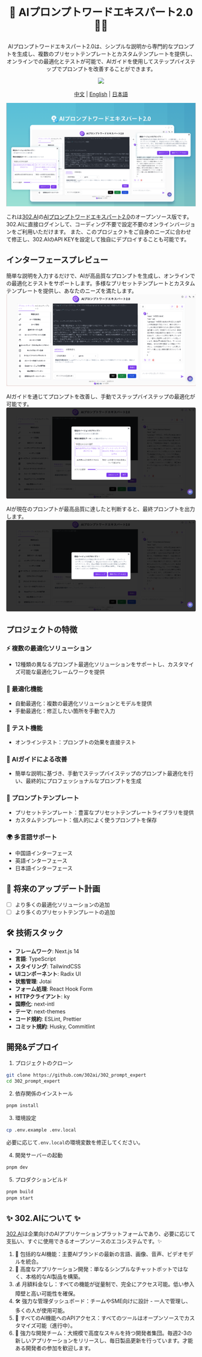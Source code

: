 # <p align="center">🤖 AIプロンプトワードエキスパート2.0 🚀✨</p>

<p align="center">AIプロンプトワードエキスパート2.0は、シンプルな説明から専門的なプロンプトを生成し、複数のプリセットテンプレートとカスタムテンプレートを提供し、オンラインでの最適化とテストが可能で、AIガイドを使用してステップバイステップでプロンプトを改善することができます。</p>

<p align="center"><a href="https://302.ai/product/detail/60" target="blank"><img src="https://file.302.ai/gpt/imgs/github/20250102/72a57c4263944b73bf521830878ae39a.png" /></a></p >

<p align="center"><a href="README_zh.md">中文</a> | <a href="README.md">English</a> | <a href="README_ja.md">日本語</a></p>

![インターフェースプレビュー](docs/302_AI_Prompt_Expert_2.0_jp.png)

これは[302.AI](https://302.ai/ja/)の[AIプロンプトワードエキスパート2.0](https://302.ai/product/detail/60)のオープンソース版です。
302.AIに直接ログインして、コーディング不要で設定不要のオンラインバージョンをご利用いただけます。
また、このプロジェクトをご自身のニーズに合わせて修正し、302.AIのAPI KEYを設定して独自にデプロイすることも可能です。

## インターフェースプレビュー
簡単な説明を入力するだけで、AIが高品質なプロンプトを生成し、オンラインでの最適化とテストをサポートします。多様なプリセットテンプレートとカスタムテンプレートを提供し、あなたのニーズを満たします。
![インターフェースプレビュー](docs/302_AI_Prompt_Expert_2.0_jp_screenshot_01.png)      

AIガイドを通じてプロンプトを改善し、手動でステップバイステップの最適化が可能です。
![インターフェースプレビュー](docs/302_AI_Prompt_Expert_2.0_jp_screenshot_02.png)        

AIが現在のプロンプトが最高品質に達したと判断すると、最終プロンプトを出力します。
![インターフェースプレビュー](docs/302_AI_Prompt_Expert_2.0_jp_screenshot_03.png)

## プロジェクトの特徴
### ⚡ 複数の最適化ソリューション
- 12種類の異なるプロンプト最適化ソリューションをサポートし、カスタマイズ可能な最適化フレームワークを提供
### 🔄 最適化機能
- 自動最適化：複数の最適化ソリューションとモデルを提供
- 手動最適化：修正したい箇所を手動で入力
### 🧪 テスト機能
- オンラインテスト：プロンプトの効果を直接テスト
### 🤖 AIガイドによる改善
- 簡単な説明に基づき、手動でステップバイステップのプロンプト最適化を行い、最終的にプロフェッショナルなプロンプトを生成
### 📑 プロンプトテンプレート
- プリセットテンプレート：豊富なプリセットテンプレートライブラリを提供
- カスタムテンプレート：個人的によく使うプロンプトを保存
### 🌍 多言語サポート
- 中国語インターフェース
- 英語インターフェース
- 日本語インターフェース

## 🚩 将来のアップデート計画
- [ ] より多くの最適化ソリューションの追加
- [ ] より多くのプリセットテンプレートの追加

## 🛠️ 技術スタック

- **フレームワーク**: Next.js 14
- **言語**: TypeScript
- **スタイリング**: TailwindCSS
- **UIコンポーネント**: Radix UI
- **状態管理**: Jotai
- **フォーム処理**: React Hook Form
- **HTTPクライアント**: ky
- **国際化**: next-intl
- **テーマ**: next-themes
- **コード規約**: ESLint, Prettier
- **コミット規約**: Husky, Commitlint

## 開発&デプロイ
1. プロジェクトのクローン
```bash
git clone https://github.com/302ai/302_prompt_expert
cd 302_prompt_expert
```

2. 依存関係のインストール
```bash
pnpm install
```

3. 環境設定
```bash
cp .env.example .env.local
```
必要に応じて`.env.local`の環境変数を修正してください。

4. 開発サーバーの起動
```bash
pnpm dev
```

5. プロダクションビルド
```bash
pnpm build
pnpm start
```


## ✨ 302.AIについて ✨
[302.AI](https://302.ai/ja/)は企業向けのAIアプリケーションプラットフォームであり、必要に応じて支払い、すぐに使用できるオープンソースのエコシステムです。✨
1. 🧠 包括的なAI機能：主要AIブランドの最新の言語、画像、音声、ビデオモデルを統合。
2. 🚀 高度なアプリケーション開発：単なるシンプルなチャットボットではなく、本格的なAI製品を構築。
3. 💰 月額料金なし：すべての機能が従量制で、完全にアクセス可能。低い参入障壁と高い可能性を確保。
4. 🛠 強力な管理ダッシュボード：チームやSME向けに設計 - 一人で管理し、多くの人が使用可能。
5. 🔗 すべてのAI機能へのAPIアクセス：すべてのツールはオープンソースでカスタマイズ可能（進行中）。
6. 💪 強力な開発チーム：大規模で高度なスキルを持つ開発者集団。毎週2-3の新しいアプリケーションをリリースし、毎日製品更新を行っています。才能ある開発者の参加を歓迎します。
